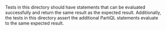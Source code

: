 Tests in this directory should have statements that can be evaluated successfully and return the same result as the 
expected result. Additionally, the tests in this directory assert the additional PartiQL statements evaluate to the
same expected result.